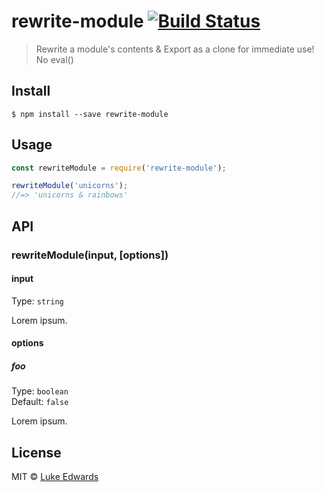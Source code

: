 # rewrite-module [![Build Status](https://travis-ci.org/lukeed/rewrite-module.svg?branch=master)](https://travis-ci.org/lukeed/rewrite-module)

> Rewrite a module&#39;s contents &amp; Export as a clone for immediate use! No eval()


## Install

```
$ npm install --save rewrite-module
```


## Usage

```js
const rewriteModule = require('rewrite-module');

rewriteModule('unicorns');
//=> 'unicorns & rainbows'
```


## API

### rewriteModule(input, [options])

#### input

Type: `string`

Lorem ipsum.

#### options

##### foo

Type: `boolean`<br>
Default: `false`

Lorem ipsum.


## License

MIT © [Luke Edwards](https://lukeed.com)
